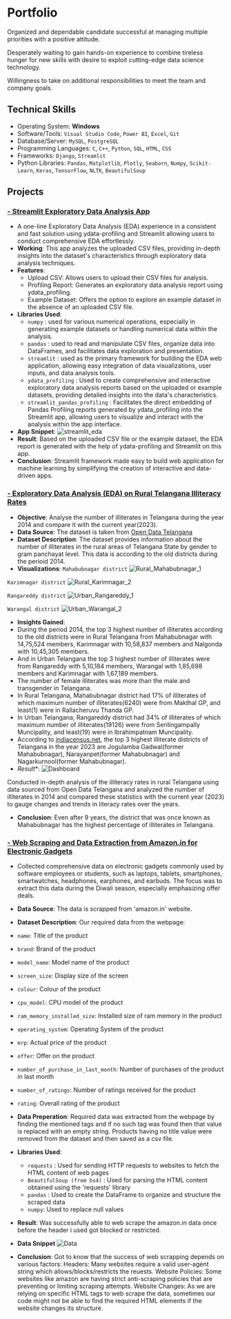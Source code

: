 # Portfolio

Organized and dependable candidate successful at managing multiple priorities with a positive attitude. 

Desperately waiting to gain hands-on experience to combine tireless hunger for new skills with desire to exploit cutting-edge data science technology. 

Willingness to take on additional responsibilities to meet the team and company goals. 

## Technical Skills

- Operating System: **Windows**
- Software/Tools: `Visual Studio Code`, `Power BI`, `Excel`, `Git`
- Database/Server: `MySQL`, `PostgreSQL`
- Programming Languages: `C`, `C++`, `Python`, `SQL`, `HTML`, `CSS`
- Frameworks: `Django`, `Streamlit`
- Python Libraries: `Pandas`, `Matplotlib`, `Plotly`, `Seaborn`, `Numpy`, `Scikit-Learn`, `Keras`, `TensorFlow`, `NLTK`, `BeautifulSoup`

## Projects
### [**- Streamlit Exploratory Data Analysis App**](https://chandu-2122-streamlit-eda-app-main-ehhr37.streamlit.app/)

 - A one-line Exploratory Data Analysis (EDA) experience in a consistent and fast solution using ydata-profiling and Streamlit allowing users to conduct comprehensive EDA effortlessly.
 - **Working**: This app analyzes the uploaded CSV files, providing in-depth insights into the dataset's characteristics through exploratory data analysis techniques.
 - **Features**:
   - Upload CSV: Allows users to upload their CSV files for analysis.
   - Profiling Report: Generates an exploratory data analysis report using ydata_profiling.
   -  Example Dataset: Offers the option to explore an example dataset in the absence of an uploaded CSV file.
 - **Libraries Used**:
   - `numpy` : used for various numerical operations, especially in generating example datasets or handling numerical data within the analysis.
   - `pandas` : used to read and manipulate CSV files, organize data into DataFrames, and facilitates data exploration and presentation.
   - `streamlit` : used as the primary framework for building the EDA web application, allowing easy integration of data visualizations, user inputs, and data analysis tools.
   - `ydata_profiling` : Used to create comprehensive and interactive exploratory data analysis reports based on the uploaded or example datasets, providing detailed insights into the data's characteristics.
   - `streamlit_pandas_profiling` : Facilitates the direct embedding of Pandas Profiling reports generated by ydata_profiling into the Streamlit app, allowing users to visualize and interact with the analysis within the app interface.
 - **App Snippet**:
  ![streamlit_eda](/assets/streamlit_eda.png)
 - **Result**: Based on the uploaded CSV file or the example dataset, the EDA report is generated with the help of ydata-profiling and Streamlit on this app.
 - **Conclusion**: Streamlit framework made easy to build web application for machine learning by simplifying the creation of interactive and data-driven apps.

### [**- Exploratory Data Analysis (EDA) on Rural Telangana Illiteracy Rates**](https://github.com/Chandu-2122/Power_BI)
 - **Objective**: Analyse the number of illiterates in Telangana during the year 2014 and compare it with the current year(2023).
 - **Data Source**: The dataset is taken from [Open Data Telangana](https://data.telangana.gov.in/dataset/number-illiterates-rural-telangana)
 - **Dataset Description**: The dataset provides information about the number of illiterates in the rural areas of Telangana State by gender to gram panchayat level. This data is according to the old districts during the perioid 2014.
 - **Visualizations**:
  `Mahabubnagar district`
  ![Rural_Mahabubnagar_1](/assets/r1m.png)

  `Karimnagar district`
  ![Rural_Karimnagar_2](/assets/rk2.png)
  
  `Rangareddy district`
  ![Urban_Rangareddy_1](/assets/ur1.png)
  
  `Warangal district`
  ![Urban_Warangal_2](/assets/uw2.png)
  
 - **Insights Gained**:
  - During the period 2014, the top 3 highest number of illiterates according to the old districts were in Rural Telangana from Mahabubnagar with 14,75,524 members, Karimnagar with 10,58,837 members and Nalgonda with 10,45,305 members.
  - And in Urban Telangana the top 3 highest number of illiterates were from Rangareddy with 5,10,184 members, Warangal with 1,85,698 members and Karimnagar with 1,67,189 members.
  - The number of female illiterates was more than the male and transgender in Telangana.
  -  In Rural Telangana, Mahabubnagar district had 17% of illiterates of which maximum number of illiterates(6240) were from Makthal GP, and least(1) were in Rallacheruvu Thanda GP.
  -  In Urban Telangana, Rangareddy district had 34% of illiterates of which maximum number of illiterates(19126) were from Serilingampally Muncipality, and least(19) were in Ibrahimpatnam Muncipality.
  -  According to [indiacensus.net](https://www.indiacensus.net/states/telangana/literacy), the top 3 highest illiterate districts of Telangana in the year 2023 are Jogulamba Gadwal(former Mahabubnagar), Narayanpet(former Mahabubnagar) and Nagarkurnool(former Mahabubnagar).
 - *Result**:
  ![Dashboard](/assets/powerbi_snippet.png)
 
  Conducted in-depth analysis of the illiteracy rates in rural Telangana using data sourced from Open Data Telangana and analyzed the number of illiterates in 2014 and compared these statistics with the current year (2023) to gauge changes and trends in literacy rates over the years.
 - **Conclusion**: Even after 9 years, the district that was once known as Mahabubnagar has the highest percentage of illiterates in Telangana.

### [**- Web Scraping and Data Extraction from Amazon.in for Electronic Gadgets**](https://github.com/Chandu-2122/Web_Scrapping)

 - Collected comprehensive data on electronic gadgets commonly used by software employees or students, such as laptops, tablets, smartphones, smartwatches, headphones, earphones, and earbuds. The focus was to extract this data during the Diwali season, especially emphasizing offer deals.
 -  **Data Source**: The data is scrapped from 'amazon.in' website.
 -  **Dataset Description**: Our required data from the webpage:
  - `name`: Title of the product
  - `brand`: Brand of the product
  - `model_name`: Model name of the product
  - `screen_size`: Display size of the screen
  - `colour`: Colour of the product
  - `cpu_model`: CPU model of the product
  - `ram_memory_installed_size`: Installed size of ram memory in the product
  - `operating_system`: Operating System of the product
  - `mrp`: Actual price of the product
  - `offer`: Offer on the product
  - `number_of_purchase_in_last_month`: Number of purchases of the product in last month
  - `number_of_ratings`: Number of ratings received for the product
  - `rating`: Overall rating of the product
 - **Data Preperation**: Required data was extracted from the webpage by finding the mentioned tags and if no such tag was found then that value is replaced with an empty string.
  Products having no title value were removed from the dataset and then saved as a csv file.
 - **Libraries Used**:
   - `requests` : Used for sending HTTP requests to websites to fetch the HTML content of web pages
   - `BeautifulSoup (from bs4)` : Used for parsing the HTML content obtained using the 'requests' library
   - `pandas` : Used to create the DataFrame to organize and structure the scraped data
   - `numpy`: Used to replace null values
 - **Result**: Was successfully able to web scrape the amazon.in data once before the header i used got blocked or restricted.
 - **Data Snippet**
  ![Data](/assets/data_snippet.png)
 
 - **Conclusion**: Got to know that the success of web scrapping depends on various factors:
  Headers: Many websites require a valid user-agent string which allows/blocks/restricts the reuests.
  Website Policies: Some websites like amazon are having strict anti-scraping policies that are preventing or limiting scraping attempts.
  Website Changes: As we are relying on specific HTML tags to web scrape the data, sometimes our code might not be able to find the required HTML elements if the website changes its structure.
  
